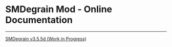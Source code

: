 # SMDegrain Mod - Online Documentation

------

[SMDegrain v3.5.5d (Work in Progress)](https://raw.githack.com/Dogway/Avisynth-Scripts/master/SMDegrain%20v3.5.5d/SMDegrain%20v3.5.5d.html)
